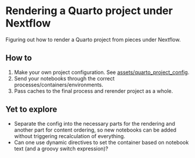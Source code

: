 # Rendering a Quarto project under Nextflow

Figuring out how to render a Quarto project from pieces under Nextflow.

## How to

1. Make your own project configuration. See [assets/quarto_project_config](assets/quarto_project_config.yml).
2. Send your notebooks through the correct processes/containers/environments.
3. Pass caches to the final process and rerender project as a whole. 

## Yet to explore

- Separate the config into the necessary parts for the rendering and another part for content ordering, so new
  notebooks can be added without triggering recalculation of everything.
- Can one use dynamic directives to set the container based on notebook text (and a groovy switch expression)?
